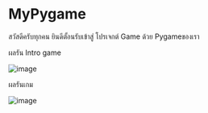 # MyPygame
สวัสดีครับทุกคน ยินดีตั้อนรับเข้าสู่ โปรเจกต์ Game ด้วย Pygameของเรา




ผลรัน Intro game

![image](https://github.com/Naruepanat168/MyPygame/assets/104188069/d9e2842d-1bda-42b5-a052-4da687caeecb)

ผลรันเกม

![image](https://github.com/Naruepanat168/MyPygame/assets/104188069/b63f07a0-22fb-4dac-9b67-833df7b9b9ff)


































